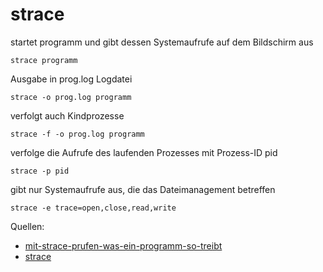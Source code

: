# strace

startet programm und gibt dessen Systemaufrufe auf dem Bildschirm aus

`strace programm`

Ausgabe in prog.log Logdatei

`strace -o prog.log programm`

verfolgt auch Kindprozesse

`strace -f -o prog.log programm`

verfolge die Aufrufe des laufenden Prozesses mit Prozess-ID pid

`strace -p pid`

gibt nur Systemaufrufe aus, die das Dateimanagement betreffen

`strace -e trace=open,close,read,write`

Quellen:

* [mit-strace-prufen-was-ein-programm-so-treibt](http://www.effinger.org/blog/2010/05/08/mit-strace-prufen-was-ein-programm-so-treibt/)
* [strace](https://strace.io/)